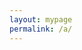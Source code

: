 ```yaml
---
layout: mypage
permalink: /a/
---
```

<style>
    .container-pay{
        margin-top: 300px;
    }
</style>

<div class="container-pay">
    <form><script src="https://cdn.razorpay.com/static/widget/payment-button.js" data-payment_button_id="pl_FUfWXmCZeInEni"> </script> </form>
    <form><script src="https://cdn.razorpay.com/static/widget/payment-button.js" data-payment_button_id="pl_FUfasRRBwVCFXI"> </script> </form>
    <form><script src="https://cdn.razorpay.com/static/widget/payment-button.js" data-payment_button_id="pl_FUffQotAb62p2R"> </script> </form>
</div>
